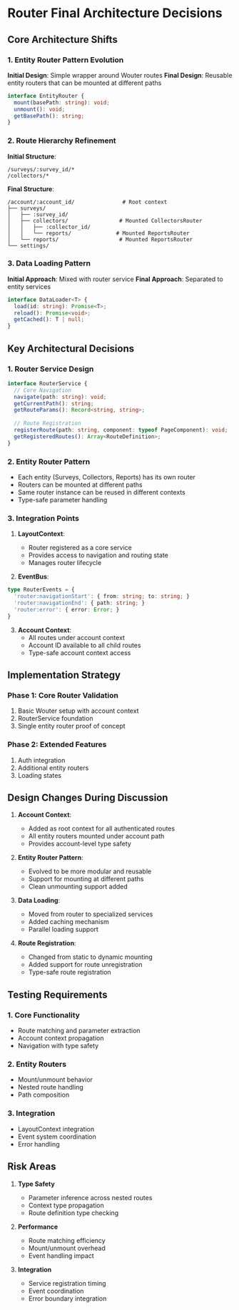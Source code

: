 # Router Final Architecture Decisions

## Core Architecture Shifts

### 1. Entity Router Pattern Evolution
**Initial Design**: Simple wrapper around Wouter routes
**Final Design**: Reusable entity routers that can be mounted at different paths
```typescript
interface EntityRouter {
  mount(basePath: string): void;
  unmount(): void;
  getBasePath(): string;
}
```

### 2. Route Hierarchy Refinement
**Initial Structure**:
```
/surveys/:survey_id/*
/collectors/*
```

**Final Structure**:
```
/account/:account_id/               # Root context
├── surveys/
│   ├── :survey_id/
│   ├── collectors/                # Mounted CollectorsRouter
│   │   ├── :collector_id/
│   │   └── reports/              # Mounted ReportsRouter
│   └── reports/                   # Mounted ReportsRouter
└── settings/
```

### 3. Data Loading Pattern
**Initial Approach**: Mixed with router service
**Final Approach**: Separated to entity services
```typescript
interface DataLoader<T> {
  load(id: string): Promise<T>;
  reload(): Promise<void>;
  getCached(): T | null;
}
```

## Key Architectural Decisions

### 1. Router Service Design
```typescript
interface RouterService {
  // Core Navigation
  navigate(path: string): void;
  getCurrentPath(): string;
  getRouteParams(): Record<string, string>;
  
  // Route Registration
  registerRoute(path: string, component: typeof PageComponent): void;
  getRegisteredRoutes(): Array<RouteDefinition>;
}
```

### 2. Entity Router Pattern
- Each entity (Surveys, Collectors, Reports) has its own router
- Routers can be mounted at different paths
- Same router instance can be reused in different contexts
- Type-safe parameter handling

### 3. Integration Points
1. **LayoutContext**:
   - Router registered as a core service
   - Provides access to navigation and routing state
   - Manages router lifecycle

2. **EventBus**:
```typescript
type RouterEvents = {
  'router:navigationStart': { from: string; to: string; }
  'router:navigationEnd': { path: string; }
  'router:error': { error: Error; }
}
```

3. **Account Context**:
   - All routes under account context
   - Account ID available to all child routes
   - Type-safe account context access

## Implementation Strategy

### Phase 1: Core Router Validation
1. Basic Wouter setup with account context
2. RouterService foundation
3. Single entity router proof of concept

### Phase 2: Extended Features
1. Auth integration
2. Additional entity routers
3. Loading states

## Design Changes During Discussion

1. **Account Context**:
   - Added as root context for all authenticated routes
   - All entity routers mounted under account path
   - Provides account-level type safety

2. **Entity Router Pattern**:
   - Evolved to be more modular and reusable
   - Support for mounting at different paths
   - Clean unmounting support added

3. **Data Loading**:
   - Moved from router to specialized services
   - Added caching mechanism
   - Parallel loading support

4. **Route Registration**:
   - Changed from static to dynamic mounting
   - Added support for route unregistration
   - Type-safe route registration

## Testing Requirements

### 1. Core Functionality
- Route matching and parameter extraction
- Account context propagation
- Navigation with type safety

### 2. Entity Routers
- Mount/unmount behavior
- Nested route handling
- Path composition

### 3. Integration
- LayoutContext integration
- Event system coordination
- Error handling

## Risk Areas

1. **Type Safety**
   - Parameter inference across nested routes
   - Context type propagation
   - Route definition type checking

2. **Performance**
   - Route matching efficiency
   - Mount/unmount overhead
   - Event handling impact

3. **Integration**
   - Service registration timing
   - Event coordination
   - Error boundary integration